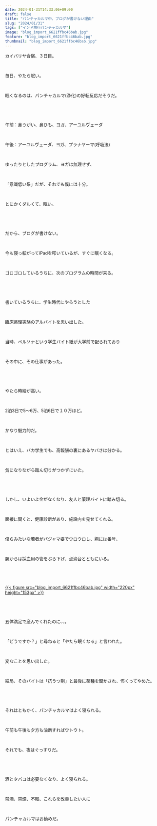 ```yaml
---
date: 2024-01-31T14:33:06+09:00
draft: false
title: "パンチャカルマ中、ブログが書けない理由"
slug: "2024/01/31"
tags: ["インド旅行パンチャカルマ"]
image: "blog_import_6621ffbc46bab.jpg"
feature: "blog_import_6621ffbc46bab.jpg"
thumbnail: "blog_import_6621ffbc46bab.jpg"
---
```

<p>カイバリヤ合宿、３日目。</p><p> </p><p>毎日、やたら眠い。</p><p> </p><p>眠くなるのは、パンチャカルマ(浄化)の好転反応だそうだ。</p><p> </p><p> </p><p>午前：鼻うがい、鼻ひも、ヨガ、アーユルヴェーダ</p><p> </p><p>午後：アーユルヴェーダ、ヨガ、プラナヤーマ(呼吸法)</p><p> </p><p>ゆったりとしたプログラム、ヨガは無理せず、</p><p> </p><p>「意識低い系」だが、それでも僕には十分。</p><p> </p><p>とにかくダルくて、眠い。</p><p> </p><p> </p><p>だから、ブログが書けない。</p><p> </p><p>今も寝っ転がってiPadを叩いているが、すぐに眠くなる。</p><p> </p><p>ゴロゴロしているうちに、次のプログラムの時間が来る。</p><p> </p><p> </p><p>書いているうちに、学生時代にやろうとした</p><p> </p><p>臨床薬理実験のアルバイトを思い出した。</p><p> </p><p>当時、ペルソナという学生バイト紙が大学前で配られており</p><p> </p><p>その中に、その仕事があった。</p><p> </p><p> </p><p>やたら時給が高い。</p><p> </p><p>2泊3日で5〜6万、5泊6日で１０万ほど。</p><p> </p><p>かなり魅力的だ。</p><p> </p><p>とはいえ、バカ学生でも、高報酬の裏にあるヤバさは分かる。</p><p> </p><p>気になりながら踏ん切りがつかずにいた。</p><p> </p><p> </p><p>しかし、いよいよ金がなくなり、友人と薬理バイトに踏み切る。</p><p> </p><p>面接に聞くと、健康診断があり、施設内を見せてくれる。</p><p> </p><p>僕らみたいな若者がパジャマ姿でウロウロし、胸には番号、</p><p> </p><p>腕からは採血用の管をぶら下げ、点滴台とともにいる。</p><p> </p><p> </p><p><a href="blog_import_6621ffbc46bab.jpg">{{< figure src="blog_import_6621ffbc46bab.jpg" width="220px" height="153px" >}}</a></p><p> </p><p> </p><p>五体満足で産んでくれたのに、、。</p><p> </p><p>「どうですか？」と尋ねると「やたら眠くなる」と言われた。</p><p> </p><p>変なことを思い出した。</p><p> </p><p>結局、そのバイトは「抗うつ剤」と最後に薬種を聞かされ、怖くってやめた。</p><p> </p><p> </p><p>それはともかく、パンチャカルマはよく寝られる。</p><p> </p><p>午前も午後も夕方も油断すればウトウト。</p><p> </p><p>それでも、夜はぐっすりだ。</p><p> </p><p> </p><p>酒とタバコは必要なくなり、よく寝られる。</p><p> </p><p>禁酒、禁煙、不眠、これらを改善したい人に</p><p> </p><p>パンチャカルマはお勧めだ。</p>

